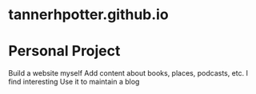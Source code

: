 # tannerhpotter.github.io
# Personal Project
  Build a website myself
  Add content about books, places, podcasts, etc. I find interesting
  Use it to maintain a blog

